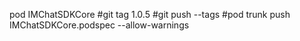 pod IMChatSDKCore
#git tag 1.0.5
#git push --tags 
#pod trunk push IMChatSDKCore.podspec --allow-warnings